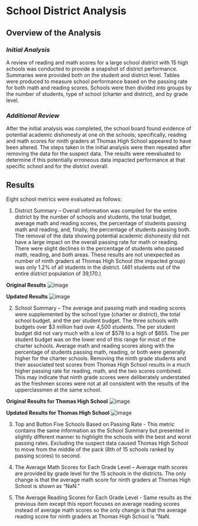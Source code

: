 # School District Analysis
## Overview of the Analysis
### _Initial Analysis_
A review of reading and math scores for a large school district with 15 high schools was conducted to provide a snapshot of district performance. Summaries were provided both on the student and district level.  Tables were produced to measure school performance based on the passing rate for both math and reading scores.  Schools were then divided into groups by the number of students, type of school (charter and district), and by grade level.
### _Additional Review_
After the initial analysis was completed, the school board found evidence of potential academic dishonesty at one oh the schools; specifically, reading and math scores for ninth graders at Thomas High School appeared to have been altered. The steps taken in the initial analysis were then repeated after removing the data for the suspect data.  The results were reevaluated to determine if this potentially erroneous data impacted performance at that specific school and for the district overall.
## Results
Eight school metrics were evaluated as follows:
1. District Summary – Overall information was compiled for the entire district by the number of schools and students, the total budget, average math and reading scores, the percentage of students passing math and reading, and, finally, the percentage of students passing both.  The removal of the data showing potential academic dishonesty did not have a large impact on the overall passing rate for math or reading.  There were slight declines in the percentage of students who passed math, reading, and both areas.  These results are not unexpected as number of ninth graders at Thomas High School (the impacted group) was only 1.2% of all students in the district. (461 students out of the entire district population of 39,170.)

**Original Results**
![image](https://user-images.githubusercontent.com/106293233/177030106-5710b422-cc50-411b-90c3-58fede53c79e.png)

**Updated Results**
![image](https://user-images.githubusercontent.com/106293233/177030269-70cdf637-dc1d-470f-8868-695dfc36df44.png)

2. School Summary – The average and passing math and reading scores were supplemented by the school type (charter or district), the total school budget, and the per student budget.  The three schools with budgets over $3 million had over 4,500 students.  The per student budget did not vary much with a low of $578 to a high of $655.  The per student budget was on the lower end of this range for most of the charter schools.  Average math and reading scores along with the percentage of students passing math, reading, or both were generally higher for the charter schools.  Removing the ninth grade students and their associated test scores from Thomas High School results in a much higher passing rate for reading, math, and the two scores combined.  This may indicate that ninth grade scores were deliberately understated as the freshmen scores were not at all consistent with the results of the upperclassmen at the same school.

**Original Results for Thomas High School**
![image](https://user-images.githubusercontent.com/106293233/177031504-1cfc2b61-76e6-4a71-82a8-d16b6bc9deb9.png)

**Updated Results for Thomas High School**
![image](https://user-images.githubusercontent.com/106293233/177031528-ba69bcf3-2ada-47b7-a870-d525df811b3a.png)

3. Top and Button Five Schools Based on Passing Rate - This metric contains the same information as the School Summary but presented in slightly different manner to highlight the schools with the best and worst passing rates.  Excluding the suspect data caused Thomas High School to move from the middle of the pack (8th of 15 schools ranked by passing scores) to second.

4. The Average Math Scores for Each Grade Level – Average math scores are provided by grade level for the 15 schools in the districts.  The only change is that the average math score for ninth graders at Thomas High School is shown as “NaN.”

5. The Average Reading Scores for Each Grade Level - Same results as the previous item except this report focuses on average reading scores instead of average math scores so the only change is that the average reading score for ninth graders at Thomas High School is "NaN.

